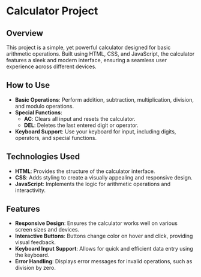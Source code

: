 # Calculator Project

## Overview
This project is a simple, yet powerful calculator designed for basic arithmetic operations. Built using HTML, CSS, and JavaScript, the calculator features a sleek and modern interface, ensuring a seamless user experience across different devices.

## How to Use
- **Basic Operations**: Perform addition, subtraction, multiplication, division, and modulo operations.
- **Special Functions**:
  - **AC**: Clears all input and resets the calculator.
  - **DEL**: Deletes the last entered digit or operator.
- **Keyboard Support**: Use your keyboard for input, including digits, operators, and special functions.

## Technologies Used
- **HTML**: Provides the structure of the calculator interface.
- **CSS**: Adds styling to create a visually appealing and responsive design.
- **JavaScript**: Implements the logic for arithmetic operations and interactivity.

## Features
- **Responsive Design**: Ensures the calculator works well on various screen sizes and devices.
- **Interactive Buttons**: Buttons change color on hover and click, providing visual feedback.
- **Keyboard Input Support**: Allows for quick and efficient data entry using the keyboard.
- **Error Handling**: Displays error messages for invalid operations, such as division by zero.

